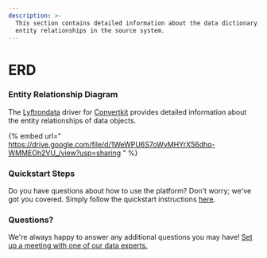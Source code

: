```yaml
---
description: >-
  This section contains detailed information about the data dictionary, and
  entity relationships in the source system.
---
```


# ERD

### Entity Relationship Diagram

The [Lyftrondata](https://www.lyftrondata.com/) driver for [Convertkit](https://www.lyftrondata.com/integration/marketing-analytics/convertkit//) provides detailed information about the entity relationships of data objects.

{% embed url="
https://drive.google.com/file/d/1WeWPU6S7oWvMHYrX56dhq-WMMEOh2VU_/view?usp=sharing " %}

### Quickstart Steps

Do you have questions about how to use the platform? Don't worry; we've got you covered. Simply follow the quickstart instructions [here](../README.md).

### Questions? <a href="#questions" id="questions"></a>

We're always happy to answer any additional questions you may have! [Set up a meeting with one of our data experts.](https://www.lyftrondata.com/book-a-meeting/)

